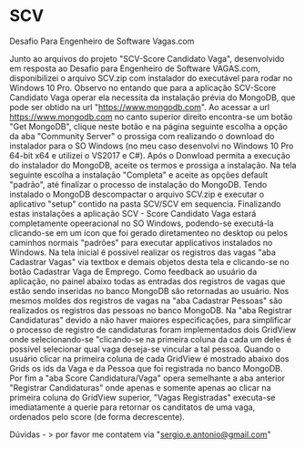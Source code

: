 # SCV
Desafio Para Engenheiro de Software Vagas.com

Junto ao arquivos do projeto "SCV-Score Candidato Vaga", desenvolvido em resposta ao Desafio para Engenheiro de Software VAGAS.com, disponibilizei o arquivo SCV.zip com instalador do executável para rodar no Windows 10 Pro.
Observo no entando que para a aplicação SCV-Score Candidato Vaga operar ela necessita da instalação prévia do MongoDB, que pode ser obtido na url "https://www.mongodb.com".
Ao acessar a url https://www.mongodb.com  no canto superior direito encontra-se um botão "Get MongoDB", clique neste botão e na página seguinte escolha a opção da aba "Community Server" o prossiga com realizando o download do instalador para o SO Windows (no meu caso desenvolvi no Windows 10 Pro 64-bit x64 e utilizei o VS2017 e C#).
Após o Donwload permita a execução do instalador do MongoDB, aceite os termos e prossiga a instalação.
Na tela seguinte escolha a instalação "Completa" e aceite as opções default "padrão", até finalizar o processo de instalação do MongoDB.
Tendo instalado o MongoDB descompactar o arquivo SCV.zip e executar o aplicativo "setup" contido na pasta SCV/SCV em sequencia.
Finalizando estas instalações a aplicação SCV - Score Candidato Vaga estará completamente opeeracional no SO Windows, podendo-se executá-la clicando-se em um ícon que foi gerado diretamenteo no desktop ou pelos caminhos normais "padrões" para executar applicativos instalados no Windows.
Na tela inicial é possivel realizar os registros das vagas "aba Cadastrar Vagas" via textbox e demais objetos desta tela e clicando-se no botão Cadastrar Vaga de Emprego.
Como feedback ao usuário da aplicação, no painel abaixo todas as entradas dos registros de vagas que estão sendo inseridas no banco MongoDB são retornadas ao usuário.
Nos mesmos moldes dos registros de vagas na "aba Cadastrar Pessoas" são realizados os registros das pessoas no banco MongoDB.
Na "aba Registrar Candidaturas" devido a não haver maiores especificações, para simplificar o processo de registro de candidaturas foram implementados dois GridView onde selecionando-se "clicando-se na primeira coluna da cada um deles é possível selecionar qual vaga deseja-se vincular a tal pessoa. Quando o usuário clicar na primeira coluna de cada GridView é mostrado abaixo dos Grids os ids da Vaga e da Pessoa que foi registrada no banco MongoDB.
Por fim a "aba Score Candidatura/Vaga" opera semelhante a aba anterior "Registrar Candidaturas" onde apenas e somente apenas ao clicar na primeira coluna do GridView superior, "Vagas Registradas" executa-se imediatamente a querie para retornar os canditatos de uma vaga, ordenados pelo score (de forma decrescente).

Dúvidas - > por favor me contatem via "sergio.e.antonio@gmail.com"



